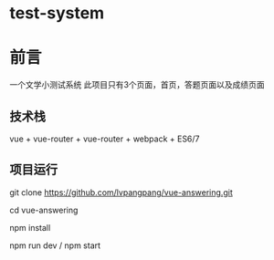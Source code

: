 ﻿# test-system

# 前言
一个文学小测试系统
此项目只有3个页面，首页，答题页面以及成绩页面


## 技术栈

vue + vue-router + vue-router + webpack + ES6/7 


## 项目运行


git clone https://github.com/lvpangpang/vue-answering.git

cd vue-answering

npm install

npm run dev / npm start






